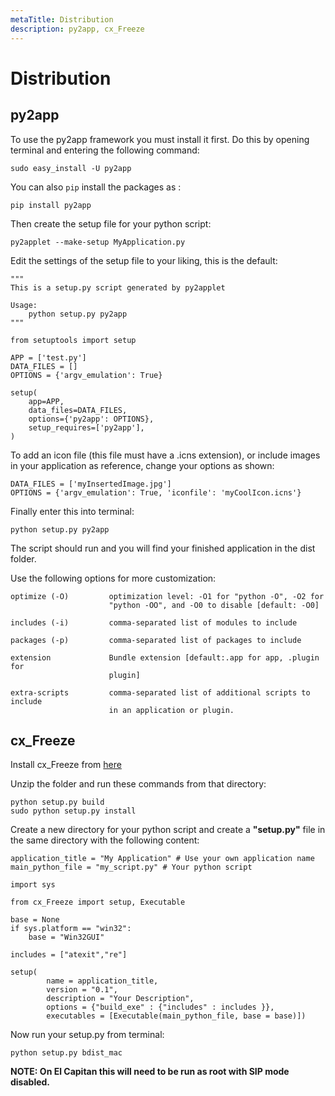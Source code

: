 ```yaml
---
metaTitle: Distribution
description: py2app, cx_Freeze
---
```


# Distribution




## py2app


To use the py2app framework you must install it first. Do this by opening terminal and entering the following command:

```
sudo easy_install -U py2app

```

You can also `pip` install the packages as :

```
pip install py2app 

```

Then create the setup file for your python script:

```
py2applet --make-setup MyApplication.py

```

Edit the settings of the setup file to your liking, this is the default:

```
"""
This is a setup.py script generated by py2applet

Usage:
    python setup.py py2app
"""

from setuptools import setup

APP = ['test.py']
DATA_FILES = []
OPTIONS = {'argv_emulation': True}

setup(
    app=APP,
    data_files=DATA_FILES,
    options={'py2app': OPTIONS},
    setup_requires=['py2app'],
)

```

To add an icon file (this file must have a .icns extension), or include images in your application as reference, change your options as shown:

```
DATA_FILES = ['myInsertedImage.jpg']
OPTIONS = {'argv_emulation': True, 'iconfile': 'myCoolIcon.icns'}

```

Finally enter this into terminal:

```
python setup.py py2app

```

The script should run and you will find your finished application in the dist folder.

Use the following options for more customization:

```
optimize (-O)         optimization level: -O1 for "python -O", -O2 for
                      "python -OO", and -O0 to disable [default: -O0]

includes (-i)         comma-separated list of modules to include

packages (-p)         comma-separated list of packages to include

extension             Bundle extension [default:.app for app, .plugin for
                      plugin]

extra-scripts         comma-separated list of additional scripts to include
                      in an application or plugin.

```



## cx_Freeze


Install cx_Freeze from [here](https://sourceforge.net/projects/cx-freeze/files/4.3.1/cx_Freeze-4.3.1.tar.gz/download?use_mirror=kent&download=)

Unzip the folder and run these commands from that directory:

```
python setup.py build
sudo python setup.py install

```

Create a new directory for your python script and create a **"setup.py"** file in the same directory with the following content:

```
application_title = "My Application" # Use your own application name
main_python_file = "my_script.py" # Your python script

import sys

from cx_Freeze import setup, Executable

base = None
if sys.platform == "win32":
    base = "Win32GUI"

includes = ["atexit","re"]

setup(
        name = application_title,
        version = "0.1",
        description = "Your Description",
        options = {"build_exe" : {"includes" : includes }},
        executables = [Executable(main_python_file, base = base)])

```

Now run your setup.py from terminal:

```
python setup.py bdist_mac

```

**NOTE: On El Capitan this will need to be run as root with SIP mode disabled.**

